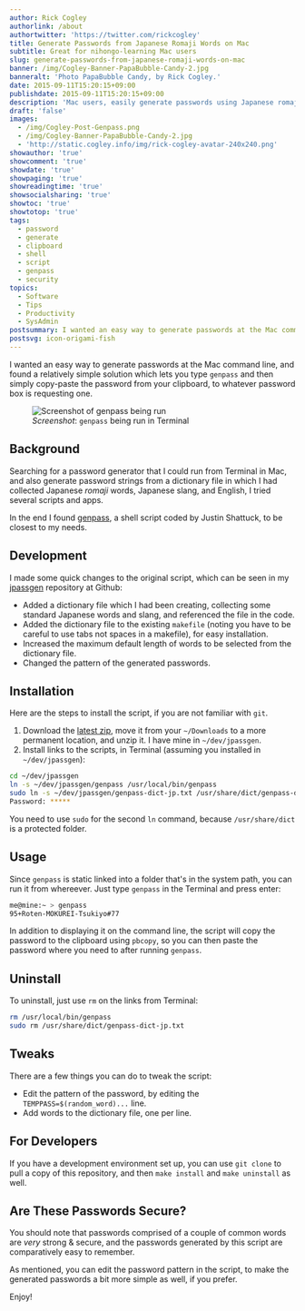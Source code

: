 ```yaml
---
author: Rick Cogley
authorlink: /about
authortwitter: 'https://twitter.com/rickcogley'
title: Generate Passwords from Japanese Romaji Words on Mac
subtitle: Great for nihongo-learning Mac users
slug: generate-passwords-from-japanese-romaji-words-on-mac
banner: /img/Cogley-Banner-PapaBubble-Candy-2.jpg
banneralt: 'Photo PapaBubble Candy, by Rick Cogley.'
date: 2015-09-11T15:20:15+09:00
publishdate: 2015-09-11T15:20:15+09:00
description: 'Mac users, easily generate passwords using Japanese romaji, a post by Rick Cogley.'
draft: 'false'
images:
  - /img/Cogley-Post-Genpass.png
  - /img/Cogley-Banner-PapaBubble-Candy-2.jpg
  - 'http://static.cogley.info/img/rick-cogley-avatar-240x240.png'
showauthor: 'true'
showcomment: 'true'
showdate: 'true'
showpaging: 'true'
showreadingtime: 'true'
showsocialsharing: 'true'
showtoc: 'true'
showtotop: 'true'
tags:
  - password
  - generate
  - clipboard
  - shell
  - script
  - genpass
  - security
topics:
  - Software
  - Tips
  - Productivity
  - SysAdmin
postsummary: I wanted an easy way to generate passwords at the Mac command line, and found a relatively simple solution which lets you type ``genpass`` and then simply copy-paste the password from your clipboard, to whatever password box is requesting one.
postsvg: icon-origami-fish
---
```


I wanted an easy way to generate passwords at the Mac command line, and found a relatively simple solution which lets you type ``genpass`` and then simply copy-paste the password from your clipboard, to whatever password box is requesting one.

<!--more-->

<figure class="photo-inline-right">
  <img class="photo400 pure-img" src="/img/Cogley-Post-Genpass.png" alt="Screenshot of genpass being run">
  <figcaption><em>Screenshot</em>: <code>genpass</code> being run in Terminal</figcaption>
</figure>

## Background

Searching for a password generator that I could run from Terminal in Mac, and also generate password strings from a dictionary file in which I had collected Japanese _romaji_ words, Japanese slang, and English, I tried several scripts and apps.

In the end I found [genpass](https://github.com/sh4t/genpass), a shell script coded by Justin Shattuck, to be closest to my needs.

## Development

I made some quick changes to the original script, which can be seen in my [jpassgen](https://github.com/RickCogley/jpassgen) repository at Github:

* Added a dictionary file which I had been creating, collecting some standard Japanese words and slang, and referenced the file in the code.
* Added the dictionary file to the existing ``makefile`` (noting you have to be careful to use tabs not spaces in a makefile), for easy installation.
* Increased the maximum default length of words to be selected from the dictionary file.
* Changed the pattern of the generated passwords.

## Installation

Here are the steps to install the script, if you are not familiar with ``git``.

1. Download the [latest zip](https://github.com/RickCogley/jpassgen/archive/master.zip), move it from your ``~/Downloads`` to a more permanent location, and unzip it. I have mine in ``~/dev/jpassgen``.
1. Install links to the scripts, in Terminal (assuming you installed in ``~/dev/jpassgen``):

~~~bash
cd ~/dev/jpassgen
ln -s ~/dev/jpassgen/genpass /usr/local/bin/genpass
sudo ln -s ~/dev/jpassgen/genpass-dict-jp.txt /usr/share/dict/genpass-dict-jp
Password: *****
~~~

You need to use ``sudo`` for the second ``ln`` command, because ``/usr/share/dict`` is a protected folder.

## Usage

Since ``genpass`` is static linked into a folder that's in the system path, you can run it from whereever. Just type ``genpass`` in the Terminal and press enter:

~~~bash
me@mine:~ > genpass
95+Roten-MOKUREI-Tsukiyo#77
~~~

In addition to displaying it on the command line, the script will copy the password to the clipboard using ``pbcopy``, so you can then paste the password where you need to after running ``genpass``.

## Uninstall

To uninstall, just use ``rm`` on the links from Terminal:

~~~bash
rm /usr/local/bin/genpass
sudo rm /usr/share/dict/genpass-dict-jp.txt
~~~

## Tweaks

There are a few things you can do to tweak the script:

* Edit the pattern of the password, by editing the ``TEMPPASS=$(random_word)...`` line.
* Add words to the dictionary file, one per line.

## For Developers

If you have a development environment set up, you can use ``git clone`` to pull a copy of this repository, and then ``make install`` and ``make uninstall`` as well.

## Are These Passwords Secure?

You should note that passwords comprised of a couple of common words are _very_ strong & secure, and the passwords generated by this script are comparatively easy to remember.

As mentioned, you can edit the password pattern in the script, to make the generated passwords a bit more simple as well, if you prefer.

Enjoy!
